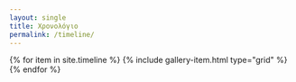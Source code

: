 ```yaml
---
layout: single 
title: Χρονολόγιο 
permalink: /timeline/
---
```


<div class="page__inner-wrap">
   {% for item in site.timeline %}
       {% include gallery-item.html type="grid" %}
   {% endfor %}
</div>


